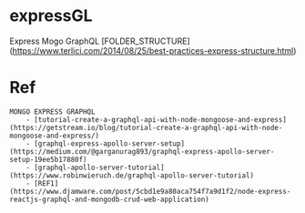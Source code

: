 # expressGL
Express Mogo GraphQL
    [FOLDER_STRUCTURE] (https://www.terlici.com/2014/08/25/best-practices-express-structure.html)

# Ref
    MONGO EXPRESS GRAPHQL
        - [tutorial-create-a-graphql-api-with-node-mongoose-and-express](https://getstream.io/blog/tutorial-create-a-graphql-api-with-node-mongoose-and-express/)
        - [graphql-express-apollo-server-setup](https://medium.com/@garganurag893/graphql-express-apollo-server-setup-19ee5b17880f)
        - [graphql-apollo-server-tutorial](https://www.robinwieruch.de/graphql-apollo-server-tutorial)
        - [REF1](https://www.djamware.com/post/5cbd1e9a80aca754f7a9d1f2/node-express-reactjs-graphql-and-mongodb-crud-web-application)
